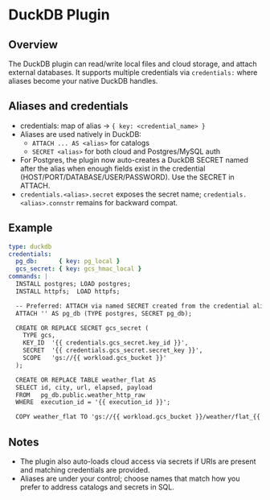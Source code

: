 # DuckDB Plugin

## Overview

The DuckDB plugin can read/write local files and cloud storage, and attach external databases. It supports multiple credentials via `credentials:` where aliases become your native DuckDB handles.

## Aliases and credentials

- credentials: map of alias → `{ key: <credential_name> }`
- Aliases are used natively in DuckDB:
  - `ATTACH ... AS <alias>` for catalogs
  - `SECRET <alias>` for both cloud and Postgres/MySQL auth
- For Postgres, the plugin now auto-creates a DuckDB SECRET named after the alias when enough fields exist in the credential (HOST/PORT/DATABASE/USER/PASSWORD). Use the SECRET in ATTACH.
- `credentials.<alias>.secret` exposes the secret name; `credentials.<alias>.connstr` remains for backward compat.

## Example

```yaml
type: duckdb
credentials:
  pg_db:      { key: pg_local }
  gcs_secret: { key: gcs_hmac_local }
commands: |
  INSTALL postgres; LOAD postgres;
  INSTALL httpfs;  LOAD httpfs;

  -- Preferred: ATTACH via named SECRET created from the credential alias
  ATTACH '' AS pg_db (TYPE postgres, SECRET pg_db);

  CREATE OR REPLACE SECRET gcs_secret (
    TYPE gcs,
    KEY_ID  '{{ credentials.gcs_secret.key_id }}',
    SECRET  '{{ credentials.gcs_secret.secret_key }}',
    SCOPE   'gs://{{ workload.gcs_bucket }}'
  );

  CREATE OR REPLACE TABLE weather_flat AS
  SELECT id, city, url, elapsed, payload
  FROM   pg_db.public.weather_http_raw
  WHERE  execution_id = '{{ execution_id }}';

  COPY weather_flat TO 'gs://{{ workload.gcs_bucket }}/weather/flat_{{ execution_id }}.parquet' (FORMAT PARQUET);
```

## Notes

- The plugin also auto-loads cloud access via secrets if URIs are present and matching credentials are provided.
- Aliases are under your control; choose names that match how you prefer to address catalogs and secrets in SQL.
